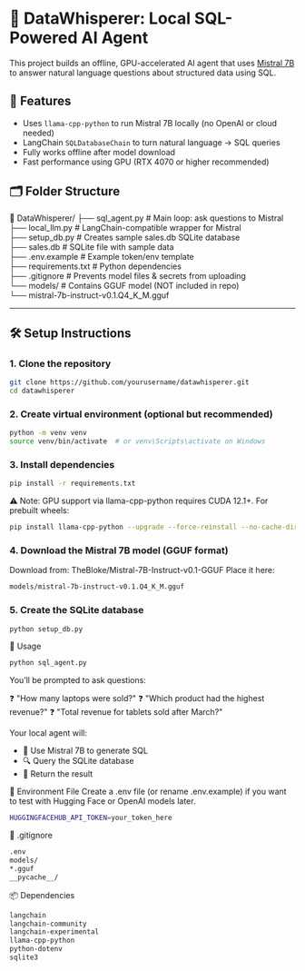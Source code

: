 # 🧠 DataWhisperer: Local SQL-Powered AI Agent

This project builds an offline, GPU-accelerated AI agent that uses [Mistral 7B](https://huggingface.co/mistralai/Mistral-7B-Instruct-v0.1) to answer natural language questions about structured data using SQL.

## 🚀 Features
- Uses `llama-cpp-python` to run Mistral 7B locally (no OpenAI or cloud needed)
- LangChain `SQLDatabaseChain` to turn natural language → SQL queries
- Fully works offline after model download
- Fast performance using GPU (RTX 4070 or higher recommended)

## 🗂️ Folder Structure

📁 DataWhisperer/  ├── sql_agent.py # Main loop: ask questions to Mistral  <br>
                    ├── local_llm.py # LangChain-compatible wrapper for Mistral <br>
                    ├── setup_db.py # Creates sample sales.db SQLite database <br>
                    ├── sales.db # SQLite file with sample data <br>
                    ├── .env.example # Example token/env template <br>
                    ├── requirements.txt # Python dependencies <br>
                    ├── .gitignore # Prevents model files & secrets from uploading <br> 
                    └── models/ # Contains GGUF model (NOT included in repo) <br>
                    └── mistral-7b-instruct-v0.1.Q4_K_M.gguf <br>


---

## 🛠️ Setup Instructions

### 1. Clone the repository

```bash
git clone https://github.com/yourusername/datawhisperer.git
cd datawhisperer
```

### 2. Create virtual environment (optional but recommended)
```bash
python -m venv venv
source venv/bin/activate  # or venv\Scripts\activate on Windows
```

### 3. Install dependencies
```bash
pip install -r requirements.txt
```
⚠️ Note: GPU support via llama-cpp-python requires CUDA 12.1+. For prebuilt wheels:
```bash
pip install llama-cpp-python --upgrade --force-reinstall --no-cache-dir --prefer-binary --extra-index-url https://jllllll.github.io/llama-cpp-python-cuBLAS-wheels/AVX2/cu121/
```
### 4. Download the Mistral 7B model (GGUF format)
Download from: TheBloke/Mistral-7B-Instruct-v0.1-GGUF
Place it here:
```bash
models/mistral-7b-instruct-v0.1.Q4_K_M.gguf
```
### 5. Create the SQLite database
```bash
python setup_db.py
```

🧠 Usage
```bash
python sql_agent.py
```

You’ll be prompted to ask questions:

❓ "How many laptops were sold?"
❓ "Which product had the highest revenue?"
❓ "Total revenue for tablets sold after March?"

Your local agent will:

* 🧠 Use Mistral 7B to generate SQL
* 🔍 Query the SQLite database
* 💬 Return the result

🔐 Environment File
Create a .env file (or rename .env.example) if you want to test with Hugging Face or OpenAI models later.
```bash
HUGGINGFACEHUB_API_TOKEN=your_token_here
```
🚫 .gitignore
```bash
.env
models/
*.gguf
__pycache__/
```
📦 Dependencies
```bash 
langchain
langchain-community
langchain-experimental
llama-cpp-python
python-dotenv
sqlite3
```
